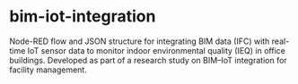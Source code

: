 # bim-iot-integration
Node-RED flow and JSON structure for integrating BIM data (IFC) with real-time IoT sensor data to monitor indoor environmental quality (IEQ) in office buildings. Developed as part of a research study on BIM–IoT integration for facility management.
